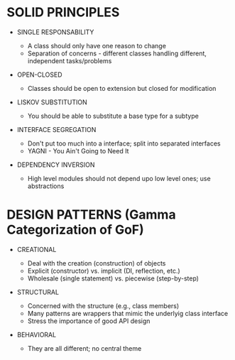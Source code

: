 # SOLID PRINCIPLES
* SINGLE RESPONSABILITY
    - A class should only have one reason to change
    - Separation of concerns - different classes handling different, independent tasks/problems

* OPEN-CLOSED
    - Classes should be open to extension but closed for modification

* LISKOV SUBSTITUTION
    - You should be able to substitute a base type for a subtype

* INTERFACE SEGREGATION
    - Don't put too much into a interface; split into separated interfaces
    - YAGNI - You Ain't Going to Need It

* DEPENDENCY INVERSION
    - High level modules should not depend upo low level ones; use abstractions

# DESIGN PATTERNS (Gamma Categorization of GoF)
* CREATIONAL
    - Deal with the creation (construction) of objects
    - Explicit (constructor) vs. implicit (DI, reflection, etc.)
    - Wholesale (single statement) vs. piecewise (step-by-step)
    
* STRUCTURAL
    - Concerned with the structure (e.g., class members)
    - Many patterns are wrappers that mimic the underlyig class interface
    - Stress the importance of good API design

* BEHAVIORAL
    - They are all different; no central theme
